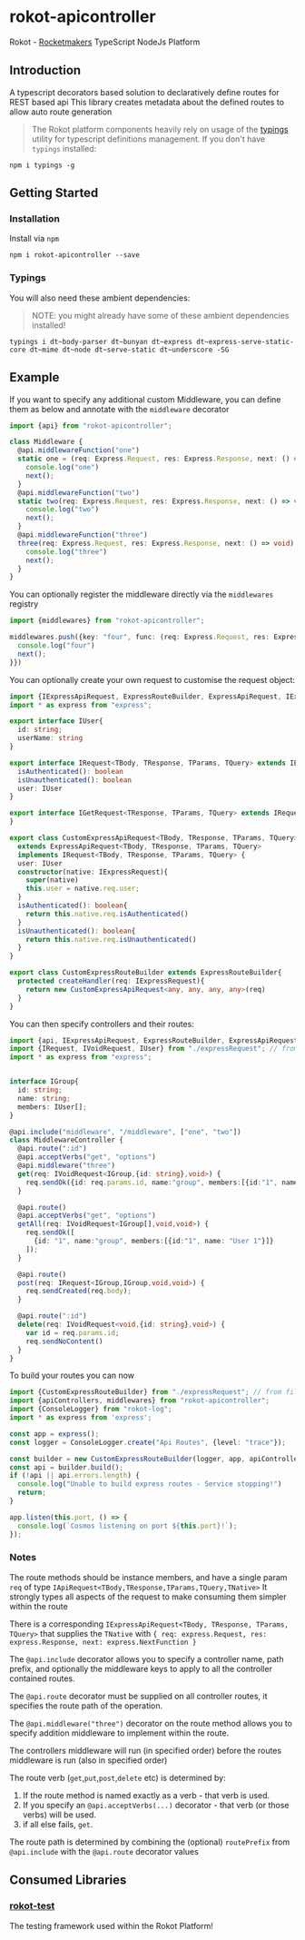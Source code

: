 # rokot-apicontroller

Rokot - [Rocketmakers](http://www.rocketmakers.com/) TypeScript NodeJs Platform

## Introduction

A typescript decorators based solution to declaratively define routes for REST based api
This library creates metadata about the defined routes to allow auto route generation

>The Rokot platform components heavily rely on usage of the [typings](https://github.com/typings/typings) utility for typescript definitions management.
If you don't have `typings` installed:
```
npm i typings -g
```

## Getting Started

### Installation
Install via `npm`
```
npm i rokot-apicontroller --save
```

### Typings

You will also need these ambient dependencies:
>NOTE: you might already have some of these ambient dependencies installed!

```
typings i dt~body-parser dt~bunyan dt~express dt~express-serve-static-core dt~mime dt~node dt~serve-static dt~underscore -SG
```

## Example

If you want to specify any additional custom Middleware, you can define them as below and annotate with the `middleware` decorator

```typescript
import {api} from "rokot-apicontroller";

class Middleware {
  @api.middlewareFunction("one")
  static one = (req: Express.Request, res: Express.Response, next: () => void) => {
    console.log("one")
    next();
  }
  @api.middlewareFunction("two")
  static two(req: Express.Request, res: Express.Response, next: () => void) {
    console.log("two")
    next();
  }
  @api.middlewareFunction("three")
  three(req: Express.Request, res: Express.Response, next: () => void) {
    console.log("three")
    next();
  }
}
```

You can optionally register the middleware directly via the `middlewares` registry
```typescript
import {middlewares} from "rokot-apicontroller";

middlewares.push({key: "four", func: (req: Express.Request, res: Express.Response, next: () => void) => {
  console.log("four")
  next();
}})

```

You can optionally create your own request to customise the request object:

```typescript
import {IExpressApiRequest, ExpressRouteBuilder, ExpressApiRequest, IExpressRequest} from "rokot-apicontroller";
import * as express from "express";

export interface IUser{
  id: string;
  userName: string
}

export interface IRequest<TBody, TResponse, TParams, TQuery> extends IExpressApiRequest<TBody, TResponse, TParams, TQuery>{
  isAuthenticated(): boolean
  isUnauthenticated(): boolean
  user: IUser
}

export interface IGetRequest<TResponse, TParams, TQuery> extends IRequest<void, TResponse, TParams, TQuery>{
}

export class CustomExpressApiRequest<TBody, TResponse, TParams, TQuery>
  extends ExpressApiRequest<TBody, TResponse, TParams, TQuery>
  implements IRequest<TBody, TResponse, TParams, TQuery> {
  user: IUser
  constructor(native: IExpressRequest){
    super(native)
    this.user = native.req.user;
  }
  isAuthenticated(): boolean{
    return this.native.req.isAuthenticated()
  }
  isUnauthenticated(): boolean{
    return this.native.req.isUnauthenticated()
  }
}

export class CustomExpressRouteBuilder extends ExpressRouteBuilder{
  protected createHandler(req: IExpressRequest){
    return new CustomExpressApiRequest<any, any, any, any>(req)
  }
}
```

You can then specify controllers and their routes:

```typescript
import {api, IExpressApiRequest, ExpressRouteBuilder, ExpressApiRequest, IExpressRequest} from "rokot-apicontroller";
import {IRequest, IVoidRequest, IUser} from "./expressRequest"; // from file above
import * as express from "express";


interface IGroup{
  id: string;
  name: string;
  members: IUser[];
}

@api.include("middleware", "/middleware", ["one", "two"])
class MiddlewareController {
  @api.route(":id")
  @api.acceptVerbs("get", "options")
  @api.middleware("three")
  get(req: IVoidRequest<IGroup,{id: string},void>) {
    req.sendOk({id: req.params.id, name:"group", members:[{id:"1", name: "User 1"}]});
  }

  @api.route()
  @api.acceptVerbs("get", "options")
  getAll(req: IVoidRequest<IGroup[],void,void>) {
    req.sendOk([
      {id: "1", name:"group", members:[{id:"1", name: "User 1"}]}
    ]);
  }

  @api.route()
  post(req: IRequest<IGroup,IGroup,void,void>) {
    req.sendCreated(req.body);
  }

  @api.route(":id")
  delete(req: IVoidRequest<void,{id: string},void>) {
    var id = req.params.id;
    req.sendNoContent()
  }
}
```

To build your routes you can now

```typescript
import {CustomExpressRouteBuilder} from "./expressRequest"; // from file above
import {apiControllers, middlewares} from "rokot-apicontroller";
import {ConsoleLogger} from "rokot-log";
import * as express from 'express';

const app = express();
const logger = ConsoleLogger.create("Api Routes", {level: "trace"});

const builder = new CustomExpressRouteBuilder(logger, app, apiControllers, middlewares);
const api = builder.build();
if (!api || api.errors.length) {
  console.log("Unable to build express routes - Service stopping!")
  return;
}

app.listen(this.port, () => {
  console.log(`Cosmos listening on port ${this.port}!`);
});

```

### Notes
The route methods should be instance members, and have a single param `req` of type `IApiRequest<TBody,TResponse,TParams,TQuery,TNative>`
It strongly types all aspects of the request to make consuming them simpler within the route


There is a corresponding `IExpressApiRequest<TBody, TResponse, TParams, TQuery>` that supplies the `TNative` with `{ req: express.Request, res: express.Response, next: express.NextFunction }`

The `@api.include` decorator allows you to specify a controller name, path prefix, and optionally the middleware keys to apply to all the controller contained routes.

The `@api.route` decorator must be supplied on all controller routes, it specifies the route path of the operation.

The `@api.middleware("three")` decorator on the route method allows you to specify addition middleware to implement within the route.

The controllers middleware will run (in specified order) before the routes middleware is run (also in specified order)

The route verb (`get`,`put`,`post`,`delete` etc) is determined by:

1. If the route method is named exactly as a verb - that verb is used.
2. If you specify an `@api.acceptVerbs(...)` decorator - that verb (or those verbs) will be used.
3. if all else fails, `get`.

The route path is determined by combining the (optional) `routePrefix` from `@api.include` with the `@api.route` decorator values

## Consumed Libraries

### [rokot-test](https://github.com/Rocketmakers/rokot-test)
The testing framework used within the Rokot Platform!
